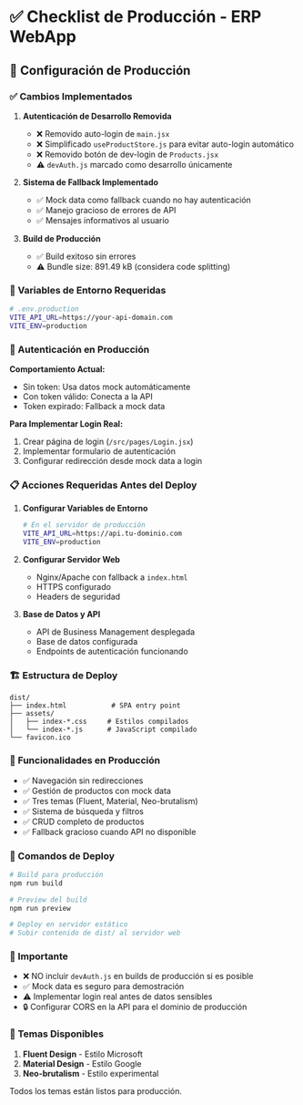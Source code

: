 # ✅ Checklist de Producción - ERP WebApp

## 🚀 Configuración de Producción

### ✅ Cambios Implementados

1. **Autenticación de Desarrollo Removida**
   - ❌ Removido auto-login de `main.jsx`
   - ❌ Simplificado `useProductStore.js` para evitar auto-login automático
   - ❌ Removido botón de dev-login de `Products.jsx`
   - ⚠️ `devAuth.js` marcado como desarrollo únicamente

2. **Sistema de Fallback Implementado**
   - ✅ Mock data como fallback cuando no hay autenticación
   - ✅ Manejo gracioso de errores de API
   - ✅ Mensajes informativos al usuario

3. **Build de Producción**
   - ✅ Build exitoso sin errores
   - ⚠️ Bundle size: 891.49 kB (considera code splitting)

### 🔧 Variables de Entorno Requeridas

```bash
# .env.production
VITE_API_URL=https://your-api-domain.com
VITE_ENV=production
```

### 🔐 Autenticación en Producción

**Comportamiento Actual:**
- Sin token: Usa datos mock automáticamente
- Con token válido: Conecta a la API
- Token expirado: Fallback a mock data

**Para Implementar Login Real:**
1. Crear página de login (`/src/pages/Login.jsx`)
2. Implementar formulario de autenticación
3. Configurar redirección desde mock data a login

### 📋 Acciones Requeridas Antes del Deploy

1. **Configurar Variables de Entorno**
   ```bash
   # En el servidor de producción
   VITE_API_URL=https://api.tu-dominio.com
   VITE_ENV=production
   ```

2. **Configurar Servidor Web**
   - Nginx/Apache con fallback a `index.html`
   - HTTPS configurado
   - Headers de seguridad

3. **Base de Datos y API**
   - API de Business Management desplegada
   - Base de datos configurada
   - Endpoints de autenticación funcionando

### 🏗️ Estructura de Deploy

```
dist/
├── index.html           # SPA entry point
├── assets/
│   ├── index-*.css     # Estilos compilados
│   └── index-*.js      # JavaScript compilado
└── favicon.ico
```

### 🎯 Funcionalidades en Producción

- ✅ Navegación sin redirecciones
- ✅ Gestión de productos con mock data
- ✅ Tres temas (Fluent, Material, Neo-brutalism)
- ✅ Sistema de búsqueda y filtros
- ✅ CRUD completo de productos
- ✅ Fallback gracioso cuando API no disponible

### 📱 Comandos de Deploy

```bash
# Build para producción
npm run build

# Preview del build
npm run preview

# Deploy en servidor estático
# Subir contenido de dist/ al servidor web
```

### 🚨 Importante

- ❌ NO incluir `devAuth.js` en builds de producción si es posible
- ✅ Mock data es seguro para demostración
- ⚠️ Implementar login real antes de datos sensibles
- 🔒 Configurar CORS en la API para el dominio de producción

### 🎨 Temas Disponibles

1. **Fluent Design** - Estilo Microsoft
2. **Material Design** - Estilo Google
3. **Neo-brutalism** - Estilo experimental

Todos los temas están listos para producción.
